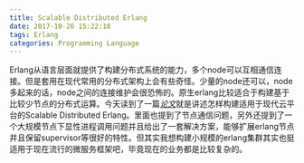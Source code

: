 ```yaml
---
title: Scalable Distributed Erlang
date: 2017-10-26 15:22:18
tags: Erlang
categories: Programming Language
---
```


Erlang从语言层面就提供了构建分布式系统的能力，多个node可以互相通信连接。但是套用在现代常用的分布式架构上会有些奇怪。少量的node还可以，node多起来的话，node之间的连接维护会很恐怖的。原生erlang比较适合于构建基于比较少节点的分布式运算。今天读到了一篇[*论文*](http://release-project.softlab.ntua.gr/documents/ifl12.pdf)就是讲述怎样构建适用于现代云平台的Scalable Distributed Erlang。里面也提到了节点通信问题，另外还提到了一个大规模节点下显性进程调用问题并且给出了一套解决方案，能够扩展erlang节点并且保留supervisor等很好的特性。但其实我想构建小规模的erlang集群其实也挺适用于现在流行的微服务框架吧，毕竟现在的业务都是比较复杂的。